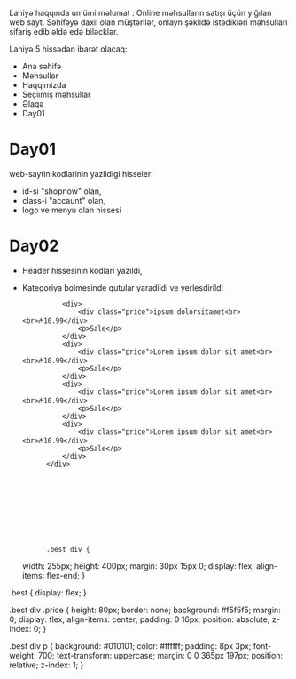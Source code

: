 Lahiyə haqqında umümi məlumat : Online məhsulların satışı üçün yığılan web sayt. Səhifəyə daxil olan müştərilər, onlayn şəkildə istədikləri məhsulları sifariş edib əldə edə biləcklər.

Lahiyə 5 hissədən ibarət olacaq:

- Ana səhifə
- Məhsullar
- Haqqimizda
- Seçiımiş məhsullar
- Əlaqə
- Day01

# Day01

web-saytin kodlarinin yazildigi hisseler:

- id-si "shopnow" olan,
- class-i "accaunt" olan,
- logo ve menyu olan hissesi

# Day02

- Header hissesinin kodlari yazildi,
- Kategoriya bolmesinde qutular yaradildi ve yerlesdirildi

                <div>
                    <div class="price">ipsum dolorsitamet<br><br>₼10.99</div>
                    <p>Sale</p>
                </div>
                <div>
                    <div class="price">Lorem ipsum dolor sit amet<br><br>₼10.99</div>
                    <p>Sale</p>
                </div>
                <div>
                    <div class="price">Lorem ipsum dolor sit amet<br><br>₼10.99</div>
                    <p>Sale</p>
                </div>
                <div>
                    <div class="price">Lorem ipsum dolor sit amet<br><br>₼10.99</div>
                    <p>Sale</p>
                </div>
            </div>










            .best div {
	width: 255px;
	height: 400px;
	margin: 30px 15px 0;
	display: flex;
	align-items: flex-end;
}

.best {
	display: flex;
}

.best div .price {
	height: 80px;
	border: none;
	background: #f5f5f5;
	margin: 0;
	display: flex;
	align-items: center;
	padding: 0 16px;
	position: absolute;
	z-index: 0;
}

.best div p {
	background: #010101;
	color: #ffffff;
	padding: 8px 3px;
	font-weight: 700;
	text-transform: uppercase;
	margin: 0 0 365px 197px;
	position: relative;
	z-index: 1;
}
